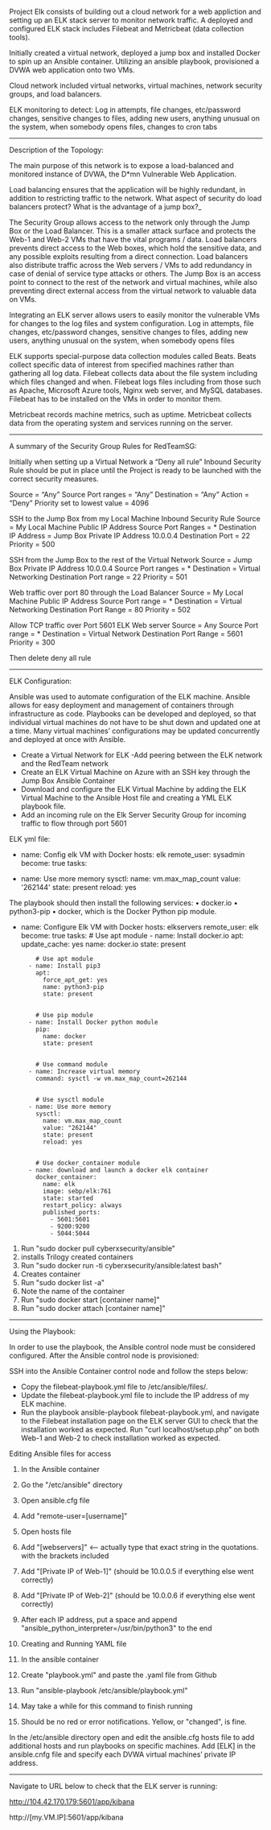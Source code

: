 Project Elk consists of building out a cloud network for a web appliction and setting up an ELK stack server to monitor network traffic. A deployed and configured ELK stack includes Filebeat and Metricbeat (data collection tools).

Initially created a virtual network, deployed a jump box and installed Docker to spin up an Ansible container.  Utilizing an ansible playbook, provisioned a DVWA web application onto two VMs.

Cloud network included virtual networks, virtual machines, network security groups, and load balancers.

ELK monitoring to detect: Log in attempts, file changes, etc/password changes, sensitive changes to files, adding new users, anything unusual on the system, when somebody opens files, changes to cron tabs
______________________________________________

Description of the Topology:

The main purpose of this network is to expose a load-balanced and monitored instance of DVWA, the D*mn Vulnerable Web Application.

Load balancing ensures that the application will be highly redundant, in addition to restricting traffic to the network.
What aspect of security do load balancers protect? What is the advantage of a jump box?_

The Security Group allows access to the network only through the Jump Box or the Load Balancer.  This is a smaller attack surface and protects the Web-1 and Web-2 VMs that have the vital programs / data.  Load balancers prevents direct access to the Web boxes, which hold the sensitive data, and any possible exploits resulting from a direct connection.  Load balancers also distribute traffic across the Web servers / VMs to add redundancy in case of denial of service type attacks or others.  The Jump Box is an access point to connect to the rest of the network and virtual machines, while also preventing direct external access from the virtual network to valuable data on VMs.

Integrating an ELK server allows users to easily monitor the vulnerable VMs for changes to the log files and system configuration.  Log in attempts, file changes, etc/password changes, sensitive changes to files, adding new users, anything unusual on the system, when somebody opens files


ELK supports special-purpose data collection modules called Beats.  Beats collect specific data of interest from specified machines rather than gathering all log data.
Filebeat collects data about the file system including which files changed and when.  Filebeat logs files including from those such as Apache, Microsoft Azure tools, Nginx web server, and MySQL databases. Filebeat has to be installed on the VMs in order to monitor them.

Metricbeat records machine metrics, such as uptime.  Metricbeat collects data from the operating system and services running on the server.


______________________________________________




A summary of the Security Group Rules for RedTeamSG:

Initially when setting up a Virtual Network a “Deny all rule” Inbound Security Rule should be put in place until the Project is ready to be launched with the correct security measures.

Source = “Any”
Source Port ranges = “Any”
Destination = “Any”
Action = “Deny”
Priority set to lowest value = 4096

SSH to the Jump Box from my Local Machine
Inbound Security Rule
Source = My Local Machine Public IP Address
Source Port Ranges = *
Destination IP Address = Jump Box Private IP Address 10.0.0.4
Destination Port = 22
Priority = 500

SSH from the Jump Box to the rest of the Virtual Network
Source = Jump Box Private IP Address 10.0.0.4
Source Port ranges = *
Destination = Virtual Networking
Destination Port range = 22
Priority = 501

Web traffic over port 80 through the Load Balancer
Source = My Local Machine Public IP Address
Source Port range = *
Destination = Virtual Networking
Destination Port Range = 80
Priority = 502

Allow TCP traffic over Port 5601 ELK Web server
Source = Any
Source Port range = *
Destination = Virtual Network
Destination Port Range = 5601
Priority = 300

Then delete deny all rule

______________________________________

ELK Configuration:

Ansible was used to automate configuration of the ELK machine.  Ansible allows for easy deployment and management of containers through infrastructure as code. Playbooks can be developed and deployed, so that individual virtual machines do not have to be shut down and updated one at a time.  Many virtual machines’ configurations may be updated concurrently and deployed at once with Ansible.

- Create a Virtual Network for ELK
	-Add peering between the ELK network and the RedTeam network
- Create an ELK Virtual Machine on Azure with an SSH key through the Jump Box Ansible Container
- Download and configure the ELK Virtual Machine by adding the ELK Virtual Machine to the Ansible Host file and creating a YML ELK playbook file.
- Add an incoming rule on the Elk Server Security Group for incoming traffic to flow through port 5601

ELK yml file:

- name: Config elk VM with Docker
  hosts: elk
  remote_user: sysadmin
  become: true
  tasks:


- name: Use more memory
  sysctl:
    name: vm.max_map_count
    value: '262144'
    state: present
    reload: yes


The playbook should then install the following services:
•	docker.io
•	python3-pip
•	docker, which is the Docker Python pip module.
- name: Configure Elk VM with Docker
	  hosts: elkservers
	  remote_user: elk
	  become: true
	  tasks:
	    # Use apt module
	    - name: Install docker.io
	      apt:
	        update_cache: yes
	        name: docker.io
	        state: present
	

	      # Use apt module
	    - name: Install pip3
	      apt:
	        force_apt_get: yes
	        name: python3-pip
	        state: present
	

	      # Use pip module
	    - name: Install Docker python module
	      pip:
	        name: docker
	        state: present
	

	      # Use command module
	    - name: Increase virtual memory
	      command: sysctl -w vm.max_map_count=262144
	

	      # Use sysctl module
	    - name: Use more memory
	      sysctl:
	        name: vm.max_map_count
	        value: "262144"
	        state: present
	        reload: yes
	

	      # Use docker_container module
	    - name: download and launch a docker elk container
	      docker_container:
	        name: elk
	        image: sebp/elk:761
	        state: started
	        restart_policy: always
	        published_ports:
	          - 5601:5601
	          - 9200:9200
	          - 5044:5044

1. Run "sudo docker pull cyberxsecurity/ansible"
1. installs Trilogy created containers
2. Run "sudo docker run -ti cyberxsecurity/ansible:latest bash"
1. Creates container
3. Run "sudo docker list -a"
1. Note the name of the container
4. Run "sudo docker start [container name]"
5. Run "sudo docker attach [container name]"

____________________________________

Using the Playbook:

In order to use the playbook, the Ansible control node must be considered configured. After the Ansible control node is provisioned: 

SSH into the Ansible Container control node and follow the steps below:
- Copy the filebeat-playbook.yml file to /etc/ansible/files/.
- Update the filebeat-playbook.yml file to include the IP address of my ELK machine.
- Run the playbook ansible-playbook filebeat-playbook.yml, and navigate to the Filebeat installation page on the ELK server GUI to check that the installation worked as expected.
Run "curl localhost/setup.php" on both Web-1 and Web-2 to check installation worked as expected.


Editing Ansible files for access
1. In the Ansible container
1. Go the "/etc/ansible" directory
2. Open ansible.cfg file
1. Add "remote-user=[username]"
3. Open hosts file
1. Add "[webservers]" <-- actually type that exact string in the quotations. with the
brackets included
2. Add "[Private IP of Web-1]" (should be 10.0.0.5 if everything else went correctly)
3. Add "[Private IP of Web-2]" (should be 10.0.0.6 if everything else went correctly)
4. After each IP address, put a space and append "ansible_python_interpreter=/usr/bin/python3" to the end

15. Creating and Running YAML file
2. In the ansible container
1. Create "playbook.yml" and paste the .yaml file from Github 
2. Run "ansible-playbook /etc/ansible/playbook.yml"
1. May take a while for this command to finish running
2. Should be no red or error notifications. Yellow, or "changed", is fine.

In the /etc/ansible directory open and edit the ansible.cfg hosts file to add additional hosts and run playbooks on specific machines.  Add [ELK] in the ansible.cnfg file and specify each DVWA virtual machines’ private IP address.


_____________________________________

Navigate to URL below to check that the ELK server is running:

http://104.42.170.179:5601/app/kibana

http://[my.VM.IP]:5601/app/kibana

